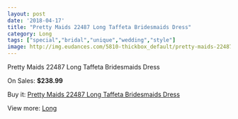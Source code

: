 ```yaml
---
layout: post
date: '2018-04-17'
title: "Pretty Maids 22487 Long Taffeta Bridesmaids Dress"
category: Long
tags: ["special","bridal","unique","wedding","style"]
image: http://img.eudances.com/5810-thickbox_default/pretty-maids-22487-long-taffeta-bridesmaids-dress.jpg
---
```

Pretty Maids 22487 Long Taffeta Bridesmaids Dress

On Sales: **$238.99**
<a href="https://www.eudances.com/en/long/2039-pretty-maids-22487-long-taffeta-bridesmaids-dress.html"><amp-img layout="responsive" width="600" height="600" src="//img.eudances.com/5810-thickbox_default/pretty-maids-22487-long-taffeta-bridesmaids-dress.jpg" alt="Pretty Maids 22487 Long Taffeta Bridesmaids Dress 0" /></a>
<a href="https://www.eudances.com/en/long/2039-pretty-maids-22487-long-taffeta-bridesmaids-dress.html"><amp-img layout="responsive" width="600" height="600" src="//img.eudances.com/5811-thickbox_default/pretty-maids-22487-long-taffeta-bridesmaids-dress.jpg" alt="Pretty Maids 22487 Long Taffeta Bridesmaids Dress 1" /></a>

Buy it: [Pretty Maids 22487 Long Taffeta Bridesmaids Dress](https://www.eudances.com/en/long/2039-pretty-maids-22487-long-taffeta-bridesmaids-dress.html "Pretty Maids 22487 Long Taffeta Bridesmaids Dress")

View more: [Long](https://www.eudances.com/en/21-long "Long")